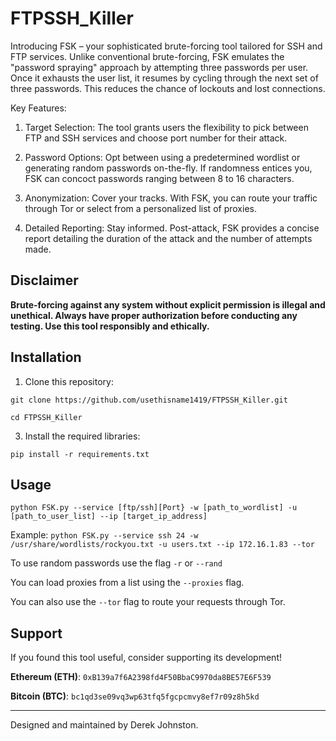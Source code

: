 # FTPSSH_Killer

Introducing FSK – your sophisticated brute-forcing tool tailored for SSH and FTP services. Unlike conventional brute-forcing, FSK emulates the "password spraying" approach by attempting three passwords per user. Once it exhausts the user list, it resumes by cycling through the next set of three passwords. This reduces the chance of lockouts and lost connections. 

Key Features:

1. Target Selection: The tool grants users the flexibility to pick between FTP and SSH services and choose port number for their attack. 

2. Password Options: Opt between using a predetermined wordlist or generating random passwords on-the-fly. If randomness entices you, FSK can concoct passwords ranging between 8 to 16 characters.

3. Anonymization: Cover your tracks. With FSK, you can route your traffic through Tor or select from a personalized list of proxies.

4. Detailed Reporting: Stay informed. Post-attack, FSK provides a concise report detailing the duration of the attack and the number of attempts made.



## Disclaimer

**Brute-forcing against any system without explicit permission is illegal and unethical. Always have proper authorization before conducting any testing. Use this tool responsibly and ethically.**

## Installation

1. Clone this repository:

`git clone https://github.com/usethisname1419/FTPSSH_Killer.git`

`cd FTPSSH_Killer`


3. Install the required libraries:

`pip install -r requirements.txt`


## Usage

`python FSK.py --service [ftp/ssh][Port} -w [path_to_wordlist] -u [path_to_user_list] --ip [target_ip_address]`

Example:
`python FSK.py --service ssh 24 -w /usr/share/wordlists/rockyou.txt -u users.txt --ip 172.16.1.83 --tor`

To use random passwords use the flag `-r` or `--rand`

You can load proxies from a list using the `--proxies` flag. 

You can also use the `--tor` flag to route your requests through Tor.

## Support

If you found this tool useful, consider supporting its development!

**Ethereum (ETH)**: `0xB139a7f6A2398fd4F50BbaC9970da8BE57E6F539`

**Bitcoin (BTC)**: `bc1qd3se09vq3wp63tfq5fgcpcmvy8ef7r09z8h5kd`

---

Designed and maintained by Derek Johnston.


